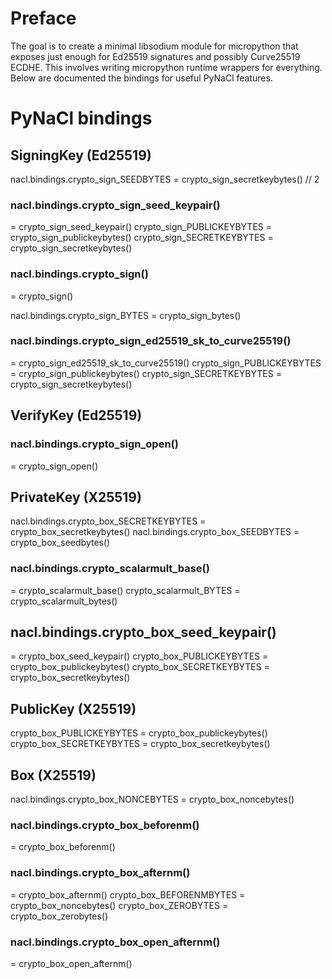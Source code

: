 # Preface

The goal is to create a minimal libsodium module for micropython that exposes
just enough for Ed25519 signatures and possibly Curve25519 ECDHE. This involves
writing micropython runtime wrappers for everything. Below are documented the
bindings for useful PyNaCl features.


# PyNaCl bindings

## SigningKey (Ed25519)

nacl.bindings.crypto_sign_SEEDBYTES = crypto_sign_secretkeybytes() // 2

### nacl.bindings.crypto_sign_seed_keypair()

= crypto_sign_seed_keypair()
crypto_sign_PUBLICKEYBYTES = crypto_sign_publickeybytes()
crypto_sign_SECRETKEYBYTES = crypto_sign_secretkeybytes()

### nacl.bindings.crypto_sign()

= crypto_sign()

nacl.bindings.crypto_sign_BYTES = crypto_sign_bytes()

### nacl.bindings.crypto_sign_ed25519_sk_to_curve25519()

= crypto_sign_ed25519_sk_to_curve25519()
crypto_sign_PUBLICKEYBYTES = crypto_sign_publickeybytes()
crypto_sign_SECRETKEYBYTES = crypto_sign_secretkeybytes()

## VerifyKey (Ed25519)

### nacl.bindings.crypto_sign_open()

= crypto_sign_open()


## PrivateKey (X25519)

nacl.bindings.crypto_box_SECRETKEYBYTES = crypto_box_secretkeybytes()
nacl.bindings.crypto_box_SEEDBYTES = crypto_box_seedbytes()

### nacl.bindings.crypto_scalarmult_base()

= crypto_scalarmult_base()
crypto_scalarmult_BYTES = crypto_scalarmult_bytes()

## nacl.bindings.crypto_box_seed_keypair()

= crypto_box_seed_keypair()
crypto_box_PUBLICKEYBYTES = crypto_box_publickeybytes()
crypto_box_SECRETKEYBYTES = crypto_box_secretkeybytes()

## PublicKey (X25519)

crypto_box_PUBLICKEYBYTES = crypto_box_publickeybytes()
crypto_box_SECRETKEYBYTES = crypto_box_secretkeybytes()

## Box (X25519)

nacl.bindings.crypto_box_NONCEBYTES = crypto_box_noncebytes()

### nacl.bindings.crypto_box_beforenm()

= crypto_box_beforenm()

### nacl.bindings.crypto_box_afternm()

= crypto_box_afternm()
crypto_box_BEFORENMBYTES = crypto_box_noncebytes()
crypto_box_ZEROBYTES = crypto_box_zerobytes()

### nacl.bindings.crypto_box_open_afternm()

= crypto_box_open_afternm()




